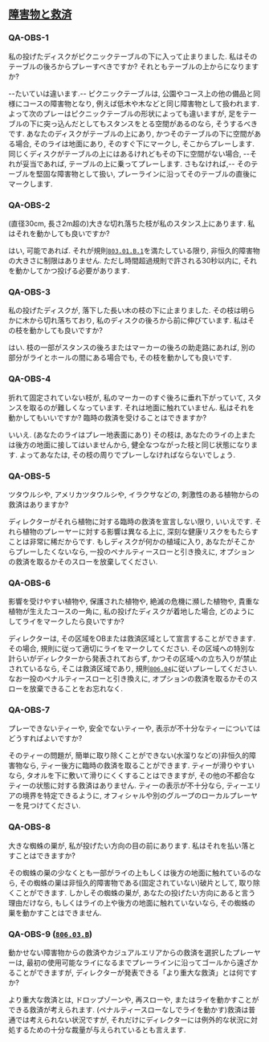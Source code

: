 ## [障害物と救済](803)

### QA-OBS-1
私の投げたディスクがピクニックテーブルの下に入って止まりました.
私はそのテーブルの後ろからプレーすべきですか?
それともテーブルの上からになりますか?

--たいていは違います.--
ピクニックテーブルは,
公園やコース上の他の備品と同様にコースの障害物となり,
例えば低木や木などと同じ障害物として扱われます.
よって次のプレーはピクニックテーブルの形状によっても違いますが,
足をテーブルの下に突っ込んだとしてもスタンスをとる空間があるのなら,
そうするべきです.
あなたのディスクがテーブルの上にあり,
かつそのテーブルの下に空間がある場合,
そのライは地面にあり,
そのすぐ下にマークし,
そこからプレーします.
同じくディスクがテーブルの上にはあるけれどもその下に空間がない場合,
--それが妥当であれば, テーブルの上に乗ってプレーします. さもなければ,--
そのテーブルを堅固な障害物として扱い,
プレーラインに沿ってそのテーブルの直後にマークします.

### QA-OBS-2
(直径30cm, 長さ2m超の)大きな切れ落ちた枝が私のスタンス上にあります.
私はそれを動かしても良いですか?

はい,
可能であれば.
それが規則[`803.01.B.1`](80301)を満たしている限り,
非恒久的障害物の大きさに制限はありません.
ただし時間超過規則で許される30秒以内に,
それを動かしてかつ投げる必要があります.

### QA-OBS-3
私の投げたディスクが,
落下した長い木の枝の下に止まりました.
その枝は明らかに木から切れ落ちており,
私のディスクの後ろから前に伸びています.
私はその枝を動かしても良いですか?

はい.
枝の一部がスタンスの後ろまたはマーカーの後ろの助走路にあれば,
別の部分がライとホールの間にある場合でも,
その枝を動かしても良いです.

### QA-OBS-4
折れて固定されていない枝が,
私のマーカーのすぐ後ろに垂れ下がっていて,
スタンスを取るのが難しくなっています.
それは地面に触れていません.
私はそれを動かしてもいいですか?
臨時の救済を受けることはできますか?

いいえ.
(あなたのライはプレー地表面にあり)
その枝は,
あなたのライの上または後方の地面に接してはいませんから,
健全なつながった枝と同じ状態になります.
よってあなたは,
その枝の周りでプレーしなければならないでしょう.

### QA-OBS-5
ツタウルシや,
アメリカツタウルシや,
イラクサなどの,
刺激性のある植物からの救済はありますか?

ディレクターがそれら植物に対する臨時の救済を宣言しない限り,
いいえです.
それら植物のプレーヤーに対する影響は異なる上に,
深刻な健康リスクをもたらすことは非常に稀だからです.
もしディスクが何かの植域に入り,
あなたがそこからプレーしたくないなら,
一投のペナルティースローと引き換えに,
オプションの救済を取るかそのスローを放棄してください.

### QA-OBS-6
影響を受けやすい植物や,
保護された植物や,
絶滅の危機に瀕した植物や,
貴重な植物が生えたコースの一角に,
私の投げたディスクが着地した場合,
どのようにしてライをマークしたら良いですか?

ディレクターは,
その区域をOBまたは救済区域として宣言することができます.
その場合,
規則に従って適切にライをマークしてください.
その区域への特別な計らいがディレクターから発表されておらず,
かつその区域への立ち入りが禁止されているなら,
そこは救済区域であり,
規則[`806.04`](80604)に従いプレーしてください.
なお一投のペナルティースローと引き換えに,
オプションの救済を取るかそのスローを放棄できることをお忘れなく.

### QA-OBS-7
プレーできないティーや,
安全でないティーや,
表示が不十分なティーについてはどうすればよいですか?

そのティーの問題が,
簡単に取り除くことができない(水溜りなどの)非恒久的障害物なら,
ティー後方に臨時の救済を取ることができます.
ティーが滑りやすいなら,
タオルを下に敷いて滑りにくくすることはできますが,
その他の不都合なティーの状態に対する救済はありません.
ティーの表示が不十分なら,
ティーエリアの境界を特定できるように,
オフィシャルや別のグループのローカルプレーヤーを見つけてください.

### QA-OBS-8
大きな蜘蛛の巣が,
私が投げたい方向の目の前にあります.
私はそれを払い落とすことはできますか?

その蜘蛛の巣の少なくとも一部がライの上もしくは後方の地面に触れているのなら,
その蜘蛛の巣は非恒久的障害物である(固定されていない)破片として,
取り除くことができます.
しかしその蜘蛛の巣が,
あなたの投げたい方向にあると言う理由だけなら,
もしくはライの上や後方の地面に触れていないなら,
その蜘蛛の巣を動かすことはできません.

### QA-OBS-9 ([`806.03.B`](80603))
動かせない障害物からの救済やカジュアルエリアからの救済を選択したプレーヤーは,
最初の使用可能なライになるまでプレーラインに沿ってゴールから遠ざかることができますが,
ディレクターが発表できる「より重大な救済」とは何ですか?

より重大な救済とは,
ドロップゾーンや,
再スローや,
またはライを動かすことができる救済が考えられます.
(ペナルティースローなしでライを動かす)救済は普通では考えられない状況ですが,
それだけにディレクターには例外的な状況に対処するための十分な裁量が与えられているとも言えます.
